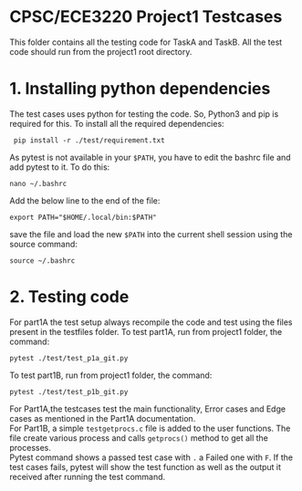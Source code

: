 # CPSC/ECE3220 Project1 Testcases

This folder contains all the testing code for TaskA and TaskB. All the test code should run from the project1 root directory.

# 1. Installing python dependencies

The test cases uses python for testing the code. So, Python3 and pip is required for this.  To install all the required dependencies:
```
 pip install -r ./test/requirement.txt
```
As pytest is not available in your `$PATH`, you have to edit the bashrc file and add pytest to it. To do this:
```
nano ~/.bashrc 
```
Add the below line to the end of the file:
```
export PATH="$HOME/.local/bin:$PATH"
```
save the file and load the new `$PATH` into the current shell session using the source command:
```
source ~/.bashrc
``` 
# 2. Testing code

For part1A the test setup always recompile the code and test using the files present in the testfiles folder.
To test part1A, run from project1 folder, the command:
```
pytest ./test/test_p1a_git.py
```
To test part1B, run from project1 folder, the command:
```
pytest ./test/test_p1b_git.py
```

For Part1A,the testcases test the main functionality, Error cases and Edge cases as mentioned in the Part1A documentation.\
For Part1B, a simple `testgetprocs.c` file is added to the user functions. The file create various process and calls `getprocs()` method to get all the processes.\
Pytest command shows a passed test case with `.` a Failed one with `F`. If the test cases fails, pytest will show the test function as well as the output it received after running the test command.
